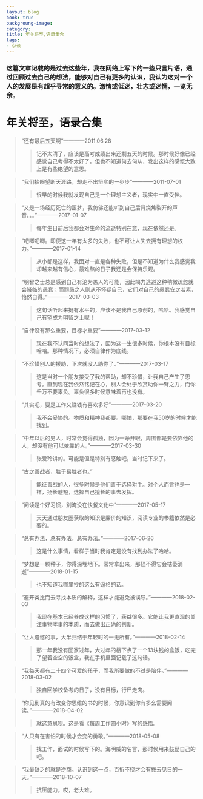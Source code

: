 ```yaml
---
layout: blog
book: true
backgroung-image:
category:
title: 年关将至,语录集合
tags: 
- 杂谈
---
```


### 这篇文章记载的是过去这些年，我在网络上写下的一些只言片语，通过回顾过去自己的想法，能够对自己有更多的认识，我认为这对一个人的发展是有超乎寻常的意义的。激情或低迷，壮志或迷惘，一览无余。

# 年关将至，语录合集

> “还有最后五天啊”————2011.06.28
>> 记不太清了，应该是高考成绩出来还剩五天的时候。那时候好像已经感觉自己考得不太好了，但也不知道何去何从，发出这样的感慨大致上是有些绝望的意思。

> “我们抬眼望断天涯路，却走不出坚实的一步步”————2011-07-01
>> 很早的时候我就发现自己是一个理想主义者，现实中一直受挫。

> “又是一场经历死亡的噩梦，我仿佛还能听到自己后背烧焦裂开的声音。。。”————2017-01-07
>> 每年生日前后我都会对生命的流逝特别在意，现在依然还是。

> “吧唧吧唧。即便这一年有太多的失败，也不可让人失去拥有理想的权力。”————2017-01-14
>> 从小都是这样，我面对一直是各种失败，但是不知道为什么我感觉我却越来越有信心，最难熬的日子我还是会保持乐观。

> “明智之士总是感到自己有沦为愚人的可能，因此竭力逃避这种稍微疏忽就会降临的愚蠢；而顽愚之人则从不怀疑自己，它们对自己的愚蠢安之若素，怡然自得。”————2017-03-03
>> 这句话听起来挺有水平的，应该不是我自己原创的，哈哈。我感觉自己有望成为明智之士呢！

> “自律没有那么重要，目标才重要”————2017-03-12
>> 现在我不认同当时的想法了，因为这一生很多时候，你根本没有目标哈哈。那种情况下，必须自律作为底线。

> “不珍惜别人的援助，下次就没人助你了。”————2017-03-17
>> 这是当时一个朋友接受了我的帮助，却不珍惜，让我自己产生了思考。直到现在我依然铭记在心，别人会处于欣赏助你一臂之力，而你千万不要辜负。辜负很多时候意味着再也没有。

> “其实吧，要是工作又赚钱有喜欢多好”————2017-03-20
>> 我不会妥协的。物质和精神我都要。哪怕，那要在我50岁的时候才能找到。

> “中年以后的男人，时常会觉得孤独，因为一睁开眼，周围都是要依靠他的人，却没有他可以依靠的人。”————2017-03-30
>> 张爱玲讲的。可能是但是特别有感触吧，当时记下来了。

> “古之善战者，胜于易胜者也。”
>> 能征善战的人，很多时候是他们善于选择对手。对个人而言也是一样，扬长避短，选择自己擅长的事去发挥。

> “阅读是个好习惯，别淹没在快餐文化中”————2017-05-17
>> 天天通过朋友圈获取的知识是廉价的知识，阅读专业的书籍依然是必要的。

> “总有办法，总有办法，总有办法。”————2017-06-26
>> 这是什么事情，看样子当时我肯定是没有找到办法了哈哈。

> “梦想是一颗种子，你得深埋地下。常常拿出来，那怪不得它会枯萎消逝”————2018-01-15
>> 也不知道我哪里抄的这么有逼格的话。

> “避开类比而去寻找本质的解释，这样才能避免被误导。”————2018-02-03
>> 我现在基本已经养成这样的习惯了，获益很多。它能让我更直观的关注事物本事的本质，而去做出正确的判断。

> “让人遗憾的事，大半归结于年轻时的一无所有。”————2018-02-14
>> 那一年我没有回家过年，大过年的楼下点了一个13块钱的盒饭，吃完了望着空空的饭盒，我在手机里面记载了这句话。

> “我每天都有二十四个可爱的孩子，而我所要做的不过是陪伴。”————2018-03-02
>> 独自回学校备考的日子，没有目标，行尸走肉。

> “你见到真的有改变你思维的书的时候，你意识到你有多么需要阅读。”————2018-04-02
>> 就这意思呗。这是看《每周工作四小时》写的感悟。

> “人只有在害怕的时候才会变的勇敢。”————2018-05-08
>> 找工作，面试的时候写下的。海明威的名言，那时候用来鼓励自己的吧。

> “我最缺乏的就是逆商。认识到这一点，百折不挠才会有拨云见日的一天。”————2018-10-07
>> 抗压能力。哎，老大难。

